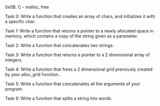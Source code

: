 

0x0B. C - malloc, free

Task 0: Write a function that creates an array of chars, and initializes it with a specific char.

Task 1: Write a function that returns a pointer to a newly allocated space in memory, which contains a copy of the string given as a parameter.

Task 2: Write a function that concatenates two strings.

Task 3: Write a function that returns a pointer to a 2 dimensional array of integers.

Task 4: Write a function that frees a 2 dimensional grid previously created by your alloc_grid function..

Task 5: Write a function that concatenates all the arguments of your program.

Task 6: Write a function that splits a string into words.

